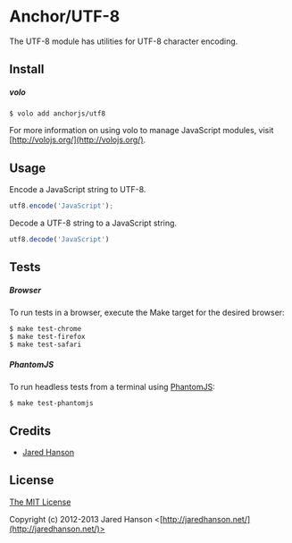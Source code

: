 # Anchor/UTF-8

The UTF-8 module has utilities for UTF-8 character encoding.

## Install

##### volo

    $ volo add anchorjs/utf8

For more information on using volo to manage JavaScript modules, visit [http://volojs.org/](http://volojs.org/).

## Usage

Encode a JavaScript string to UTF-8.

```javascript
utf8.encode('JavaScript');
```

Decode a UTF-8 string to a JavaScript string.

```javascript
utf8.decode('JavaScript')
```

## Tests

##### Browser

To run tests in a browser, execute the Make target for the desired browser:

    $ make test-chrome
    $ make test-firefox
    $ make test-safari

##### PhantomJS

To run headless tests from a terminal using [PhantomJS](http://phantomjs.org/):

    $ make test-phantomjs

## Credits

  - [Jared Hanson](http://github.com/jaredhanson)

## License

[The MIT License](http://opensource.org/licenses/MIT)

Copyright (c) 2012-2013 Jared Hanson <[http://jaredhanson.net/](http://jaredhanson.net/)>
